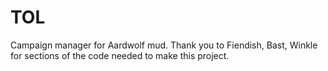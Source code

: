 # TOL
Campaign manager for Aardwolf mud.
Thank you to Fiendish, Bast, Winkle for sections of the code needed to make this project. 

